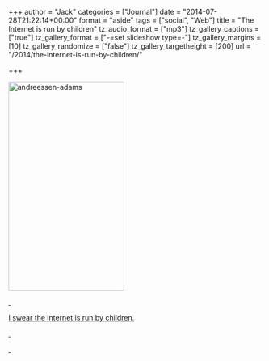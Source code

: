 +++
author = "Jack"
categories = ["Journal"]
date = "2014-07-28T21:22:14+00:00"
format = "aside"
tags = ["social", "Web"]
title = "The Internet is run by children"
tz_audio_format = ["mp3"]
tz_gallery_captions = ["true"]
tz_gallery_format = ["-=set slideshow type=-"]
tz_gallery_margins = [10]
tz_gallery_randomize = ["false"]
tz_gallery_targetheight = [200]
url = "/2014/the-internet-is-run-by-children/"

+++

<a href="https://baty.net/2014/the-internet-is-run-by-children/" rel="bookmark" title="Permalink to The Internet is run by children">

<p>
  <img class="alignnone  wp-image-1411" src="/img/2014/07/cory_foy_2014-Jul-28.png" alt="andreessen-adams" width="229" height="413" srcset="/img/2014/07/cory_foy_2014-Jul-28.png 600w, /img/2014/07/cory_foy_2014-Jul-28-167x300.png 167w, /img/2014/07/cory_foy_2014-Jul-28-569x1024.png 569w" sizes="(max-width: 229px) 100vw, 229px" />
</p>

<p>
  &nbsp;
</p>

<p>
  I swear the internet is run by children.
</p>

<p>
  &nbsp;
</p>

<p>
  &nbsp;
</p></a>